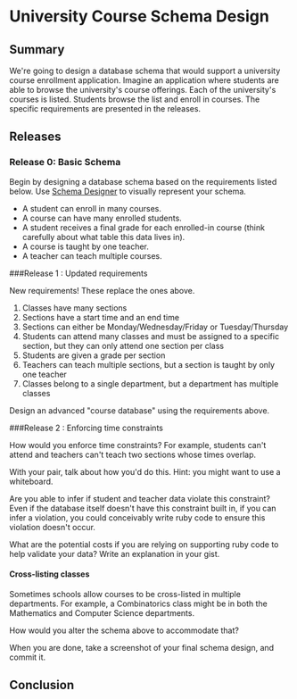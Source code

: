 # University Course Schema Design 
 
## Summary 
We're going to design a database schema that would support a university course enrollment application.  Imagine an application where students are able to browse the university's course offerings.  Each of the university's courses is listed.  Students browse the list and enroll in courses.  The specific requirements are presented in the releases.


## Releases
### Release 0: Basic Schema
Begin by designing a database schema based on the requirements listed below.  Use [Schema Designer][] to visually represent your schema.

- A student can enroll in many courses.
- A course can have many enrolled students.
- A student receives a final grade for each enrolled-in course (think carefully about what table this data lives in).
- A course is taught by one teacher.
- A teacher can teach multiple courses.


###Release 1 : Updated requirements

New requirements!  These replace the ones above.

1. Classes have many sections
2. Sections have a start time and an end time
3. Sections can either be Monday/Wednesday/Friday or Tuesday/Thursday
4. Students can attend many classes and must be assigned to a specific section,
   but they can only attend one section per class
5. Students are given a grade per section
6. Teachers can teach multiple sections, but a section is taught by only one teacher
7. Classes belong to a single department, but a department has multiple classes

Design an advanced "course database" using the requirements above.

###Release 2 : Enforcing time constraints

How would you enforce time constraints?  For example, students can't attend and teachers can't teach two sections whose times overlap.

With your pair, talk about how you'd do this.  Hint: you might want to use a whiteboard.

Are you able to infer if student and teacher data violate this constraint?  Even if the database itself doesn't have this constraint built in, if you can infer a violation, you could conceivably write ruby code to ensure this violation doesn't occur.  

What are the potential costs if you are relying on supporting ruby code to help validate your data?  Write an explanation in your gist.

#### Cross-listing classes

Sometimes schools allow courses to be cross-listed in multiple departments.  For example, a Combinatorics class might be in both the Mathematics and Computer Science departments.  

How would you alter the schema above to accommodate that?

When you are done, take a screenshot of your final schema design, and commit it.

<!-- ##Optimize Your Learning  -->

## Conclusion

[Schema Designer]: https://schemadesigner.devbootcamp.com/
